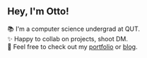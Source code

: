 ## Hey, I'm Otto!

📚 I'm a computer science undergrad at QUT. <br> ✨ Happy to collab on projects, shoot DM. <br> 📑 Feel free to check out my [portfolio](https://ottohellwig.vercel.app/) or [blog](https://ottohellwig.me/).
